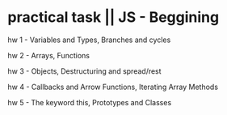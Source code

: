 # practical task || JS - Beggining

hw 1 - Variables and Types, Branches and cycles

hw 2 - Arrays, Functions

hw 3 - Objects, Destructuring and spread/rest

hw 4 - Callbacks and Arrow Functions, Iterating Array Methods

hw 5 - The keyword this, Prototypes and Classes
